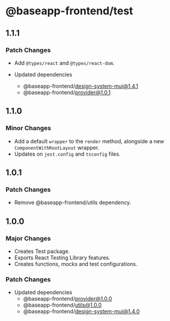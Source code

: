 # @baseapp-frontend/test

## 1.1.1

### Patch Changes

- Add `@types/react` and `@types/react-dom`.

- Updated dependencies
  - @baseapp-frontend/design-system-mui@1.4.1
  - @baseapp-frontend/provider@1.0.1

## 1.1.0

### Minor Changes

- Add a default `wrapper` to the `render` method, alongside a new `ComponentWithRootLayout` wrapper.
- Updates on `jest.config` and `tsconfig` files.

## 1.0.1

### Patch Changes

- Remove @baseapp-frontend/utils dependency.

## 1.0.0

### Major Changes

- Creates Test package.
- Exports React Testing Library features.
- Creates functions, mocks and test configurations.

### Patch Changes

- Updated dependencies
  - @baseapp-frontend/provider@1.0.0
  - @baseapp-frontend/utils@1.0.0
  - @baseapp-frontend/design-system-mui@1.4.0
